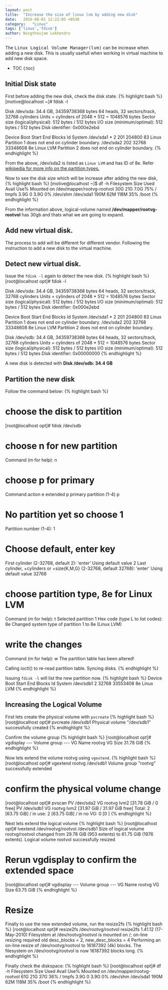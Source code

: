 ```yaml
---
layout: post
title:  "Increase the size of linux lvm by adding new disk"
date:   2016-08-01 12:22:05 +0530
category:	"Linux"
tags: ['linux','fdisk']
author:	Ningthoujam Lokhendro
---
```

The <kbd>Linux Logical Volume Manager(lvm)</kbd> can be increase when adding a new disk. This is usually usefull when working in virtual machine to add new disk space.

* TOC
{:toc}

## Initial Disk state
First before adding the new disk, check the disk state.
{% highlight bash %}
[motive@localhost ~]# fdisk -l

Disk /dev/sda: 34.4 GB, 34359738368 bytes
64 heads, 32 sectors/track, 32768 cylinders
Units = cylinders of 2048 * 512 = 1048576 bytes
Sector size (logical/physical): 512 bytes / 512 bytes
I/O size (minimum/optimal): 512 bytes / 512 bytes
Disk identifier: 0x000e2ebd

   Device Boot      Start         End      Blocks   Id  System
/dev/sda1   *           2         201      204800   83  Linux
Partition 1 does not end on cylinder boundary.
/dev/sda2             202       32768    33348608   8e  Linux LVM
Partition 2 does not end on cylinder boundary.
{% endhighlight %}

From the above, /dev/sda2 is listed as `Linux LVM` and has ID of 8e. Refer [wikipedia for more info on the partition types.][1]

Now to see the disk size which will be increase after adding the new disk,
{% highlight bash %}
[motive@localhost ~]$ df -h
Filesystem            Size  Used Avail Use% Mounted on
/dev/mapper/rootvg-rootvol
                       30G   21G  7.0G  75% /
tmpfs                 3.9G     0  3.9G   0% /dev/shm
/dev/sda1             190M   62M  118M  35% /boot
{% endhighlight %}

From the information above, logical-volume named __/dev/mapper/rootvg-rootvol__ has 30gb and thats what we are going to expand.

## Add new virtual disk.
The process to add will be different for different vendor. Following the instruction to add a new disk to the virtual machine.

## Detect new virtual disk.
Issue the `fdisk -l` again to detect the new disk.
{% highlight bash %}
[root@localhost opt]# fdisk -l

Disk /dev/sda: 34.4 GB, 34359738368 bytes
64 heads, 32 sectors/track, 32768 cylinders
Units = cylinders of 2048 * 512 = 1048576 bytes
Sector size (logical/physical): 512 bytes / 512 bytes
I/O size (minimum/optimal): 512 bytes / 512 bytes
Disk identifier: 0x000e2ebd

   Device Boot      Start         End      Blocks   Id  System
/dev/sda1   *           2         201      204800   83  Linux
Partition 1 does not end on cylinder boundary.
/dev/sda2             202       32768    33348608   8e  Linux LVM
Partition 2 does not end on cylinder boundary.

Disk /dev/sdb: 34.4 GB, 34359738368 bytes
64 heads, 32 sectors/track, 32768 cylinders
Units = cylinders of 2048 * 512 = 1048576 bytes
Sector size (logical/physical): 512 bytes / 512 bytes
I/O size (minimum/optimal): 512 bytes / 512 bytes
Disk identifier: 0x00000000
{% endhighlight %}

A new disk is detected with __Disk /dev/sdb: 34.4 GB__

## Partition the new disk
Follow the command below:
{% highlight bash %}
# choose the disk to partition
[root@localhost opt]# fdisk /dev/sdb
# choose n for new partition
Command (m for help): n
# choose p for primary
Command action
   e   extended
   p   primary partition (1-4)
p
# No partition yet so choose 1
Partition number (1-4): 1
# Choose default, enter key
First cylinder (2-32768, default 2): 'enter'
Using default value 2
Last cylinder, +cylinders or +size{K,M,G} (2-32768, default 32768): 'enter'
Using default value 32768
# choose partition type, 8e for Linux LVM
Command (m for help): t
Selected partition 1
Hex code (type L to list codes): 8e
Changed system type of partition 1 to 8e (Linux LVM)
# write the changes
Command (m for help): w
The partition table has been altered!

Calling ioctl() to re-read partition table.
Syncing disks.
{% endhighlight %}

Issuing `fdisk -l` will list the new partition now.
{% highlight bash %}
   Device Boot      Start         End      Blocks   Id  System
/dev/sdb1               2       32768    33553408   8e  Linux LVM
{% endhighlight %}

## Increasing the Logical Volume
First lets create the physical volume with `pvcreate`
{% highlight bash %}
[root@localhost opt]# pvcreate /dev/sdb1
  Physical volume "/dev/sdb1" successfully created
{% endhighlight %}

Confirm the volume group
{% highlight bash %}
[root@localhost opt]# vgdisplay
  --- Volume group ---
  VG Name               rootvg
  VG Size               31.78 GiB
{% endhighlight %}

Now lets extend the volume rootvg using `vgextend`.
{% highlight bash %}
[root@localhost opt]# vgextend rootvg /dev/sdb1
  Volume group "rootvg" successfully extended
# confirm the physical volume change
[root@localhost opt]# pvscan
  PV /dev/sda2   VG rootvg   lvm2 [31.78 GiB / 0    free]
  PV /dev/sdb1   VG rootvg   lvm2 [31.97 GiB / 31.97 GiB free]
  Total: 2 [63.75 GiB] / in use: 2 [63.75 GiB] / in no VG: 0 [0   ]
{% endhighlight %}

Next lets extend the logical volume
{% highlight bash %}
[root@localhost opt]# lvextend /dev/rootvg/rootvol /dev/sdb1
  Size of logical volume rootvg/rootvol changed from 29.78 GiB (953 extents) to 61.75 GiB (1976 extents).
  Logical volume rootvol successfully resized
# Rerun vgdisplay to confirm the extended space
[root@localhost opt]# vgdisplay
  --- Volume group ---
  VG Name               rootvg
  VG Size               63.75 GiB
{% endhighlight %}

# Resize
Finally to use the new extended volume, run the resize2fs
{% highlight bash %}
[root@localhost opt]# resize2fs /dev/rootvg/rootvol
resize2fs 1.41.12 (17-May-2010)
Filesystem at /dev/rootvg/rootvol is mounted on /; on-line resizing required
old desc_blocks = 2, new_desc_blocks = 4
Performing an on-line resize of /dev/rootvg/rootvol to 16187392 (4k) blocks.
The filesystem on /dev/rootvg/rootvol is now 16187392 blocks long.
{% endhighlight %}

Finally check the diskspace:
{% highlight bash %}
[root@localhost opt]# df -h
Filesystem            Size  Used Avail Use% Mounted on
/dev/mapper/rootvg-rootvol
                       61G   21G   37G  36% /
tmpfs                 3.9G     0  3.9G   0% /dev/shm
/dev/sda1             190M   62M  118M  35% /boot
{% endhighlight %}

[1]: https://en.wikipedia.org/wiki/Partition_type
